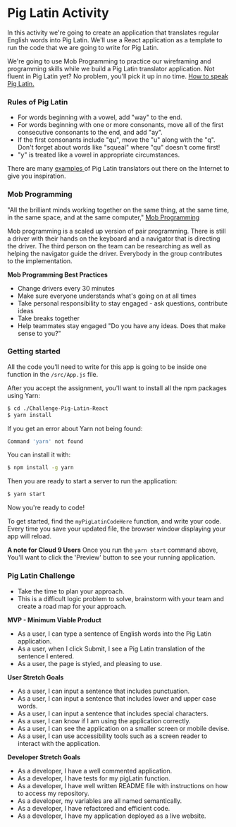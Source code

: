 # Pig Latin Activity

In this activity we're going to create an application that translates regular English words into Pig Latin.  We'll use a React application as a template to run the code that we are going to write for Pig Latin.

We're going to use Mob Programming to practice our wireframing and programming skills while we build a Pig Latin translator application.  Not fluent in Pig Latin yet?  No problem, you'll pick it up in no time. [ How to speak Pig Latin. ](http://www.wikihow.com/Speak-Pig-Latin)

### Rules of Pig Latin
* For words beginning with a vowel, add "way" to the end.
* For words beginning with one or more consonants, move all of the first consecutive consonants to the end, and add "ay".
* If the first consonants include "qu", move the "u" along with the "q". Don't forget about words like "squeal" where "qu" doesn't come first!
* "y" is treated like a vowel in appropriate circumstances.

There are many [ examples ](http://funtranslations.com/pig-latin) of Pig Latin translators out there on the Internet to give you inspiration.

### Mob Programming
"All the brilliant minds working together on the same thing, at the same time, in the same space, and at the same computer," [Mob Programming](http://mobprogramming.org/)

Mob programming is a scaled up version of pair programming. There is still a driver with their hands on the keyboard and a navigator that is directing the driver. The third person on the team can be researching as well as helping the navigator guide the driver. Everybody in the group contributes to the implementation.

**Mob Programming Best Practices**
* Change drivers every 30 minutes
* Make sure everyone understands what's going on at all times
* Take personal responsibility to stay engaged - ask questions, contribute ideas
* Take breaks together
* Help teammates stay engaged "Do you have any ideas.  Does that make sense to you?"

### Getting started

All the code you'll need to write for this app is going to be inside one function in the `/src/App.js` file.

After you accept the assignment, you'll want to install all the npm packages using Yarn:

```bash
$ cd ./Challenge-Pig-Latin-React
$ yarn install
```

If you get an error about Yarn not being found:
```bash
Command 'yarn' not found
```

You can install it with:

```bash
$ npm install -g yarn
```

Then you are ready to start a server to run the application:

```bash
$ yarn start
```

Now you're ready to code!

To get started, find the `myPigLatinCodeHere` function, and write your code.  Every time you save your updated file, the browser window displaying your app will reload.

**A note for Cloud 9 Users**
Once you run the `yarn start` command above,  You'll want to click the 'Preview' button to see your running application.



### Pig Latin Challenge
* Take the time to plan your approach.
* This is a difficult logic problem to solve, brainstorm with your team and create a road map for your approach.


**MVP - Minimum Viable Product**
* As a user, I can type a sentence of English words into the Pig Latin application.
* As a user, when I click Submit, I see a Pig Latin translation of the sentence I entered.
* As a user, the page is styled, and pleasing to use.

**User Stretch Goals**
- As a user, I can input a sentence that includes punctuation.
- As a user, I can input a sentence that includes lower and upper case words.
- As a user, I can input a sentence that includes special characters.
- As a user, I can know if I am using the application correctly.
- As a user, I can see the application on a smaller screen or mobile devise.
- As a user, I can use accessibility tools such as a screen reader to interact with the application.

**Developer Stretch Goals**
- As a developer, I have a well commented application.
- As a developer, I have tests for my pigLatin function.
- As a developer, I have well written README file with instructions on how to access my repository.
- As a developer, my variables are all named semantically.
- As a developer, I have refactored and efficient code.
- As a developer, I have my application deployed as a live website.
